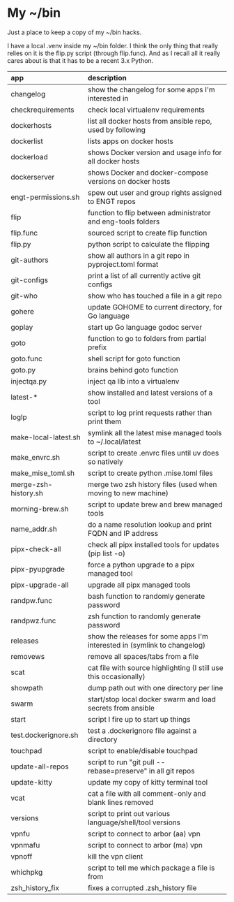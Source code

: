# My ~/bin

Just a place to keep a copy of my ~/bin hacks.

I have a local .venv inside my ~/bin folder.  I think the only thing that really
relies on it is the flip.py script (through flip.func).  And as I recall all it
really cares about is that it has to be a recent 3.x Python.

| app                       | description                                                              |
| :------------------------ | :----------------------------------------------------------------------- |
| changelog                 | show the changelog for some apps I'm interested in                       |
| checkrequirements         | check local virtualenv requirements                                      |
| dockerhosts               | list all docker hosts from ansible repo, used by following               |
| dockerlist                | lists apps on docker hosts                                               |
| dockerload                | shows Docker version and usage info for all docker hosts                 |
| dockerserver              | shows Docker and docker-compose versions on docker hosts                 |
| engt-permissions.sh       | spew out user and group rights assigned to ENGT repos                    |
| flip                      | function to flip between administrator and eng-tools folders             |
| flip.func                 | sourced script to create flip function                                   |
| flip.py                   | python script to calculate the flipping                                  |
| git-authors               | show all authors in a git repo in pyproject.toml format                  |
| git-configs               | print a list of all currently active git configs                         |
| git-who                   | show who has touched a file in a git repo                                |
| gohere                    | update GOHOME to current directory, for Go language                      |
| goplay                    | start up Go language godoc server                                        |
| goto                      | function to go to folders from partial prefix                            |
| goto.func                 | shell script for goto function                                           |
| goto.py                   | brains behind goto function                                              |
| injectqa.py               | inject qa lib into a virtualenv                                          |
| latest-*                  | show installed and latest versions of a tool                             |
| loglp                     | script to log print requests rather than print them                      |
| make-local-latest.sh      | symlink all the latest mise managed tools to ~/.local/latest             |
| make_envrc.sh             | script to create .envrc files until uv does so natively                  |
| make_mise_toml.sh         | script to create python .mise.toml files                                 |
| merge-zsh-history.sh      | merge two zsh history files (used when moving to new machine)            |
| morning-brew.sh           | script to update brew and brew managed tools                             |
| name_addr.sh              | do a name resolution lookup and print FQDN and IP address                |
| pipx-check-all            | check all pipx installed tools for updates (pip list -o)                 |
| pipx-pyupgrade            | force a python upgrade to a pipx managed tool                            |
| pipx-upgrade-all          | upgrade all pipx managed tools                                           |
| randpw.func               | bash function to randomly generate password                              |
| randpwz.func              | zsh function to randomly generate password                               |
| releases                  | show the releases for some apps I'm interested in (symlink to changelog) |
| removews                  | remove all spaces/tabs from a file                                       |
| scat                      | cat file with source highlighting (I still use this occasionally)        |
| showpath                  | dump path out with one directory per line                                |
| swarm                     | start/stop local docker swarm and load secrets from ansible              |
| start                     | script I fire up to start up things                                      |
| test.dockerignore.sh      | test a .dockerignore file against a directory                            |
| touchpad                  | script to enable/disable touchpad                                        |
| update-all-repos          | script to run "git pull --rebase=preserve" in all git repos              |
| update-kitty              | update my copy of kitty terminal tool                                    |
| vcat                      | cat a file with all comment-only and blank lines removed                 |
| versions                  | script to print out various language/shell/tool versions                 |
| vpnfu                     | script to connect to arbor (aa) vpn                                      |
| vpnmafu                   | script to connect to arbor (ma) vpn                                      |
| vpnoff                    | kill the vpn client                                                      |
| whichpkg                  | script to tell me which package a file is from                           |
| zsh_history_fix           | fixes a corrupted .zsh_history file                                      |
